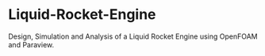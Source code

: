 # Liquid-Rocket-Engine
Design, Simulation and Analysis of a Liquid Rocket Engine using OpenFOAM and Paraview.
